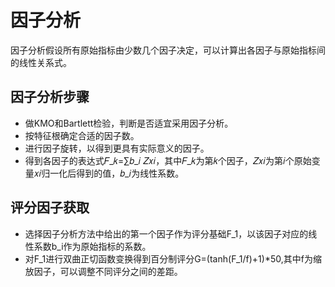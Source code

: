 # 因子分析
因子分析假设所有原始指标由少数几个因子决定，可以计算出各因子与原始指标间的线性关系式。

## 因子分析步骤 
+ 做KMO和Bartlett检验，判断是否适宜采用因子分析。 
+ 按特征根确定合适的因子数。 
+ 进行因子旋转，以得到更具有实际意义的因子。 
+ 得到各因子的表达式𝐹_𝑘=∑𝑏_𝑖 𝑍𝑥𝑖，其中𝐹_𝑘为第𝑘个因子，𝑍𝑥𝑖为第𝑖个原始变量𝑥𝑖归一化后得到的值，𝑏_𝑖为线性系数。

## 评分因子获取
+ 选择因子分析方法中给出的第一个因子作为评分基础F_1，以该因子对应的线性系数b_i作为原始指标的系数。
+ 对F_1进行双曲正切函数变换得到百分制评分G=(tanh(F_1/f)+1)*50,其中f为缩放因子，可以调整不同评分之间的差距。
